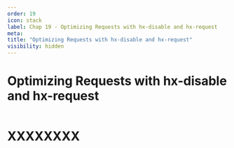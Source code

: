 ```yaml
---
order: 19
icon: stack
label: Chap 19 - Optimizing Requests with hx-disable and hx-request
meta:
title: "Optimizing Requests with hx-disable and hx-request"
visibility: hidden
---
```

# Optimizing Requests with hx-disable and hx-request

![]()

# XXXXXXXX

